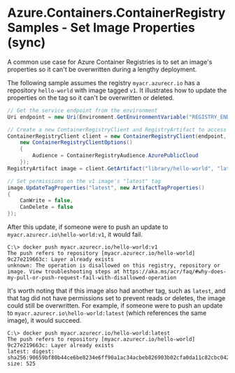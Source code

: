# Azure.Containers.ContainerRegistry Samples - Set Image Properties (sync)

A common use case for Azure Container Registries is to set an image's properties so it can't be overwritten during a lengthy deployment.

The following sample assumes the registry `myacr.azurecr.io` has a repository `hello-world` with image tagged `v1`.  It illustrates how to update the properties on the tag so it can't be overwritten or deleted.

```C# Snippet:ContainerRegistry_Tests_Samples_SetArtifactProperties
// Get the service endpoint from the environment
Uri endpoint = new Uri(Environment.GetEnvironmentVariable("REGISTRY_ENDPOINT"));

// Create a new ContainerRegistryClient and RegistryArtifact to access image operations
ContainerRegistryClient client = new ContainerRegistryClient(endpoint, new DefaultAzureCredential(),
    new ContainerRegistryClientOptions()
    {
        Audience = ContainerRegistryAudience.AzurePublicCloud
    });
RegistryArtifact image = client.GetArtifact("library/hello-world", "latest");

// Set permissions on the v1 image's "latest" tag
image.UpdateTagProperties("latest", new ArtifactTagProperties()
{
    CanWrite = false,
    CanDelete = false
});
```

After this update, if someone were to push an update to `myacr.azurecr.io\hello-world:v1`, it would fail.

```
C:\> docker push myacr.azurecr.io/hello-world:v1
The push refers to repository [myacr.azurecr.io/hello-world]
9c27e219663c: Layer already exists
unknown: The operation is disallowed on this registry, repository or image. View troubleshooting steps at https://aka.ms/acr/faq/#why-does-my-pull-or-push-request-fail-with-disallowed-operation
```

It's worth noting that if this image also had another tag, such as `latest`, and that tag did not have permissions set to prevent reads or deletes, the image could still be overwritten.  For example, if someone were to push an update to `myacr.azurecr.io\hello-world:latest` (which references the same image), it would succeed.

```
C:\> docker push myacr.azurecr.io/hello-world:latest
The push refers to repository [myacr.azurecr.io/hello-world]
9c27e219663c: Layer already exists
latest: digest: sha256:90659bf80b44ce6be8234e6ff90a1ac34acbeb826903b02cfa0da11c82cbc042 size: 525
```
